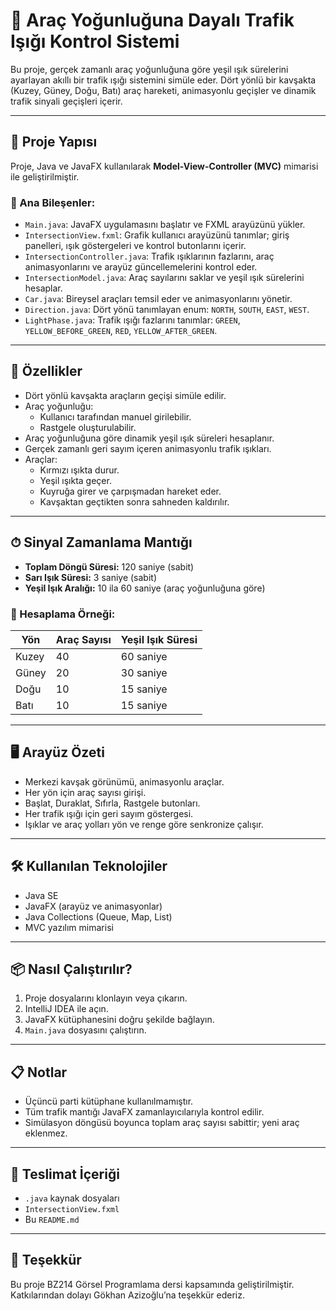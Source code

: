 # 🚦 Araç Yoğunluğuna Dayalı Trafik Işığı Kontrol Sistemi

Bu proje, gerçek zamanlı araç yoğunluğuna göre yeşil ışık sürelerini ayarlayan akıllı bir trafik ışığı sistemini simüle eder. Dört yönlü bir kavşakta (Kuzey, Güney, Doğu, Batı) araç hareketi, animasyonlu geçişler ve dinamik trafik sinyali geçişleri içerir.

---

## 🧱 Proje Yapısı

Proje, Java ve JavaFX kullanılarak **Model-View-Controller (MVC)** mimarisi ile geliştirilmiştir.

### 📁 Ana Bileşenler:

- `Main.java`: JavaFX uygulamasını başlatır ve FXML arayüzünü yükler.
- `IntersectionView.fxml`: Grafik kullanıcı arayüzünü tanımlar; giriş panelleri, ışık göstergeleri ve kontrol butonlarını içerir.
- `IntersectionController.java`: Trafik ışıklarının fazlarını, araç animasyonlarını ve arayüz güncellemelerini kontrol eder.
- `IntersectionModel.java`: Araç sayılarını saklar ve yeşil ışık sürelerini hesaplar.
- `Car.java`: Bireysel araçları temsil eder ve animasyonlarını yönetir.
- `Direction.java`: Dört yönü tanımlayan enum: `NORTH`, `SOUTH`, `EAST`, `WEST`.
- `LightPhase.java`: Trafik ışığı fazlarını tanımlar: `GREEN`, `YELLOW_BEFORE_GREEN`, `RED`, `YELLOW_AFTER_GREEN`.

---

## 🎯 Özellikler

- Dört yönlü kavşakta araçların geçişi simüle edilir.
- Araç yoğunluğu:
  - Kullanıcı tarafından manuel girilebilir.
  - Rastgele oluşturulabilir.
- Araç yoğunluğuna göre dinamik yeşil ışık süreleri hesaplanır.
- Gerçek zamanlı geri sayım içeren animasyonlu trafik ışıkları.
- Araçlar:
  - Kırmızı ışıkta durur.
  - Yeşil ışıkta geçer.
  - Kuyruğa girer ve çarpışmadan hareket eder.
  - Kavşaktan geçtikten sonra sahneden kaldırılır.

---

## ⏱ Sinyal Zamanlama Mantığı

- **Toplam Döngü Süresi:** 120 saniye (sabit)
- **Sarı Işık Süresi:** 3 saniye (sabit)
- **Yeşil Işık Aralığı:** 10 ila 60 saniye (araç yoğunluğuna göre)

### 🧮 Hesaplama Örneği:

| Yön    | Araç Sayısı | Yeşil Işık Süresi |
|--------|-------------|-------------------|
| Kuzey  | 40          | 60 saniye         |
| Güney  | 20          | 30 saniye         |
| Doğu   | 10          | 15 saniye         |
| Batı   | 10          | 15 saniye         |

---

## 🖥 Arayüz Özeti

- Merkezi kavşak görünümü, animasyonlu araçlar.
- Her yön için araç sayısı girişi.
- Başlat, Duraklat, Sıfırla, Rastgele butonları.
- Her trafik ışığı için geri sayım göstergesi.
- Işıklar ve araç yolları yön ve renge göre senkronize çalışır.

---

## 🛠 Kullanılan Teknolojiler

- Java SE
- JavaFX (arayüz ve animasyonlar)
- Java Collections (Queue, Map, List)
- MVC yazılım mimarisi

---

## 📦 Nasıl Çalıştırılır?

1. Proje dosyalarını klonlayın veya çıkarın.
2. IntelliJ IDEA ile açın.
3. JavaFX kütüphanesini doğru şekilde bağlayın.
4. `Main.java` dosyasını çalıştırın.

---

## 📋 Notlar

- Üçüncü parti kütüphane kullanılmamıştır.
- Tüm trafik mantığı JavaFX zamanlayıcılarıyla kontrol edilir.
- Simülasyon döngüsü boyunca toplam araç sayısı sabittir; yeni araç eklenmez.

---

## 📁 Teslimat İçeriği

- `.java` kaynak dosyaları
- `IntersectionView.fxml`
- Bu `README.md`
  

---

## 🙏 Teşekkür

Bu proje BZ214 Görsel Programlama dersi kapsamında geliştirilmiştir.  
Katkılarından dolayı Gökhan Azizoğlu’na teşekkür ederiz.
